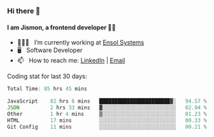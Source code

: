 ### Hi there 👋

#### I am Jismon, a frontend developer 👦🏻

- 🧑🏻‍💻   &nbsp; I’m currently working at <a href='https://www.ensolsystems.com/' target="_blank">Ensol Systems</a>
- 🖥   &nbsp; Software Developer
- 📫   &nbsp; How to reach me: <a href='https://www.linkedin.com/in/jismonthomas/'>LinkedIn</a> | <a href='mailto:hellojismonthomas@gmail.com'>Email</a>

Coding stat for last 30 days:
<!--START_SECTION:waka-->

```javascript
Total Time: 85 hrs 45 mins

JavaScript    82 hrs 6 mins   ███████████████████████▓░   94.57 %
JSON          2 hrs 33 mins   ▓░░░░░░░░░░░░░░░░░░░░░░░░   02.94 %
Other         1 hr 4 mins     ▒░░░░░░░░░░░░░░░░░░░░░░░░   01.23 %
HTML          17 mins         ░░░░░░░░░░░░░░░░░░░░░░░░░   00.33 %
Git Config    11 mins         ░░░░░░░░░░░░░░░░░░░░░░░░░   00.21 %
```

<!--END_SECTION:waka-->

<!--
**jismonthomas/jismonthomas** is a ✨ _special_ ✨ repository because its `README.md` (this file) appears on your GitHub profile.

Here are some ideas to get you started:

- 🔭 I’m currently working on ...
- 🌱 I’m currently learning ...
- 👯 I’m looking to collaborate on ...
- 🤔 I’m looking for help with ...
- 💬 Ask me about ...
- 📫 How to reach me: ...
- 😄 Pronouns: ...
- ⚡ Fun fact: ...
-->
